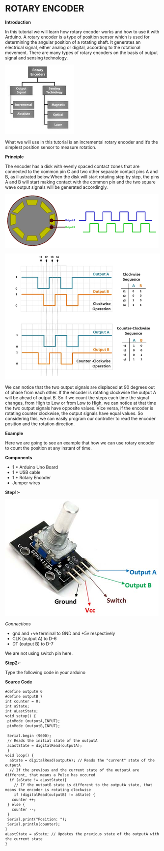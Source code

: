 # ROTARY ENCODER

**Introduction**

In this tutorial we will learn how rotary encoder works and how to use it with Arduino.
A rotary encoder is a type of position sensor which is used for determining the angular position of a rotating shaft. It generates an electrical signal, either analog or digital, according to the rotational movement.
There are many types of rotary encoders on the basis of output signal and sensing technology.

![types](/rotary_encoder/images/typesrotary.jpg)

What we will use in this tutorial is an incremental rotary encoder and it’s the simplest position sensor to measure rotation.

**Principle**

The encoder has a disk with evenly spaced contact zones that are connected to the common pin C and two other separate contact pins A and B, as illustrated below.When the disk will start rotating step by step, the pins A and B will start making contact with the common pin and the two square wave output signals will be generated accordingly.

![rotaryprinciple](/rotary_encoder/images/Output-Waveform-of-Rotary-Encoder.png)


![waveform](/rotary_encoder/images/rotary-encoder-waveform-v2.webp)

We can notice that the two output signals are displaced at 90 degrees out of phase from each other. If the encoder is rotating clockwise the output A will be ahead of output B.
So if we count the steps each time the signal changes, from High to Low or from Low to High, we can notice at that time the two output
signals have opposite values. Vice versa, if the encoder is rotating counter clockwise, the output signals have equal values. So 
considering this, we can easily program our controller to read the encoder position and the rotation direction.

**Example**

Here we are going to see an example that how we can use rotary encoder to count the position at any instant of time.

**Components**

* 1 * Arduino Uno Board
* 1 * USB cable
* 1 * Rotary Encoder
* Jumper wires 

**Step1:-**

![pinout](/rotary_encoder/images/Rotary-Encoder-Pinout.jpg)

*Connections*

* gnd and +ve terminal to GND and +5v respectively
* CLK (output A) to D-6
* DT (output B) to D-7

We are not using switch pin here.

**Step2:-**

Type the following code in your arduino

**Source Code**

    #define outputA 6
    #define outputB 7
    int counter = 0; 
    int aState;
    int aLastState;  
    void setup() { 
     pinMode (outputA,INPUT);
     pinMode (outputB,INPUT);
   
     Serial.begin (9600);
     // Reads the initial state of the outputA
     aLastState = digitalRead(outputA);   
     } 
    void loop() { 
      aState = digitalRead(outputA); // Reads the "current" state of the outputA
      // If the previous and the current state of the outputA are different, that means a Pulse has occured
      if (aState != aLastState){     
        // If the outputB state is different to the outputA state, that means the encoder is rotating clockwise
        if (digitalRead(outputB) != aState) { 
       counter ++;
     } else {
       counter --;
     }
     Serial.print("Position: ");
     Serial.println(counter);
    } 
    aLastState = aState; // Updates the previous state of the outputA with the current state
    }
